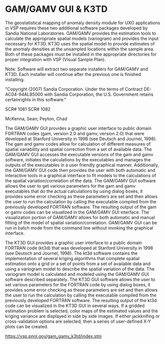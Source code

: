 # GAM/GAMV GUI & K3TD


The geostatistical mapping of anomaly density module for UXO applications in VSP requires these two additional software packages developed by Sandia National Laboratories. GAM/GAMV provides the estimation tools to calculate the appropriate spatial models (variogram) and provides the input necessary for KT3D. KT3D uses the spatial model to provide estimates of the anomaly densities at the unsampled locations within the sample area. Both of these packages must be installed in the appropriate directories for proper integration with VSP (Visual Sample Plan).

Note: Software will extract two separate installers for GAM/GAMV and KT3D. Each installer will continue after the previous one is finished installing.

"Copyright (2007) Sandia Corporation. Under the terms of Contract DE-AC04-94AL85000 with Sandia Corporation, the U.S. Government retains certainrights in this software."

SCR# 1081
SCR# 1082

McKenna, Sean; Peyton, Chad

The GAM/GAMV GUI provides a graphic user interface to public domain FORTRAN codes (gam, version 2.0 and gamv, version 2.0) that were developed at Stanford University in 1998 (see Deutsch and Journel, 1998). The gam and gamv codes allow for calculation of different measures of spatial variability and spatial correction from a set of available data. The GAM/GAMV GUI accesses the executable versions of the gam and gamv software, initiates the calculations by the executables and manages the outputs of the executables in a user friendly graphical manner. Additionally, the GAM/GAMV GUI code then provides the user with both automatic and interactive tools in a graphical interface to fit models to the calculations of the spatial variation/correlation of the data. The GAM/GAMV GUI software allows the user to get various parameters for the gam and gamv executables that do the actual calculations by using dialog boxes, it provides some error checking as these parameters are set and then allows the user to run the calculation by calling the executable compiled from the previously developed FORTRAN software. The resulting output of the gam or gamv codes can be visualized in the GAM/GAMV GUI interface. The visualization portion of GAM/GAMV allows for both automatic and manual fitting of the model of spatial variation/correlation. GAM/GAMV GUI can be run in batch mode from the command line without invoking the graphical interface.

The KT3D GUI provides a graphic user interface to a public domain FORTRAN code (kt3d) that was developed at Stanford University in 1998 (see Deutsch and Journel, 1998). The kt3d software contains the implementation of several kriging algorithms that complete spatial estimation onto a grid or a set of points from a set of available data and using a variogram model to describe the spatial variation of the data. The variogram model is calculated and modeled using the GAM/GAMV GUI software described separately. The KT3D GUI software allows the user to set various parameters for the FORTRAN code by using dialog boxes, it provides some error checking as these parameters are set and then allows the user to run the calculation by calling the executable compiled from the previously developed FORTRAN software. The resulting output of the kt3d code can be visualized in the KT3D GUI in several ways. If a gridded estimation problem is selected, color maps of the estimated values and the kriging variance are displayed in side by side images. If either jackknifing or cross-validation options are selected, then a series of user-defined X-Y plots can be created.

https://vsp.pnnl.gov/gam_gamv_k3td/index.stm
